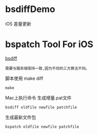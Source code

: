 # bsdiffDemo
iOS 差量更新

# bspatch Tool For iOS

[bsdiff](http://www.daemonology.net/bsdiff/)

```
需要与服务端保持一致,因为不同的三方算法不同。
```
脚本使用 make diff
```
make 
```
Mac上执行命令
生成增量.pat文件
```
bsdiff oldfile newfile patchfile 

```
生成最新文件包

```
bspatch oldfile newfile patchfile

```




